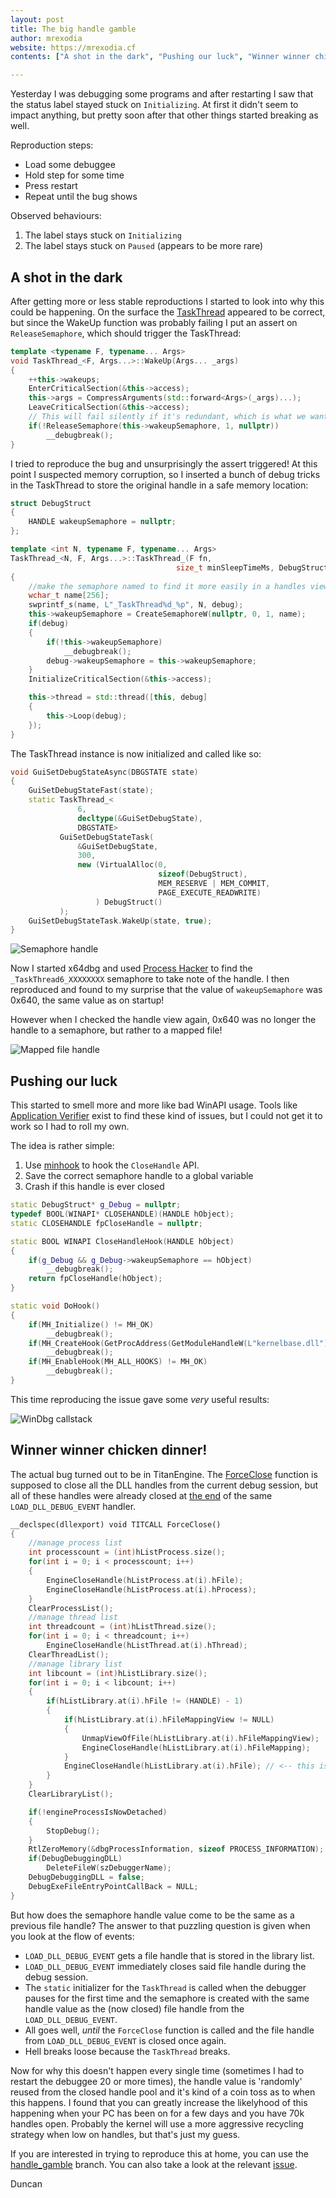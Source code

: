 ```yaml
---
layout: post
title: The big handle gamble
author: mrexodia
website: https://mrexodia.cf
contents: ["A shot in the dark", "Pushing our luck", "Winner winner chicken dinner!"]

---
```


Yesterday I was debugging some programs and after restarting I saw that the status label stayed stuck on `Initializing`. At first it didn't seem to impact anything, but pretty soon after that other things started breaking as well.

Reproduction steps:

- Load some debuggee
- Hold step for some time
- Press restart
- Repeat until the bug shows

Observed behaviours:

1. The label stays stuck on `Initializing`
2. The label stays stuck on `Paused` (appears to be more rare)

## A shot in the dark

After getting more or less stable reproductions I started to look into why this could be happening. On the surface the [TaskThread](https://x64dbg.com/blog/2016/10/20/threading-model.html#taskthread) appeared to be correct, but since the WakeUp function was probably failing I put an assert on `ReleaseSemaphore`, which should trigger the TaskThread:

```c++
template <typename F, typename... Args>
void TaskThread_<F, Args...>::WakeUp(Args... _args)
{
    ++this->wakeups;
    EnterCriticalSection(&this->access);
    this->args = CompressArguments(std::forward<Args>(_args)...);
    LeaveCriticalSection(&this->access);
    // This will fail silently if it's redundant, which is what we want.
    if(!ReleaseSemaphore(this->wakeupSemaphore, 1, nullptr))
        __debugbreak();
}
```

I tried to reproduce the bug and unsurprisingly the assert triggered! At this point I suspected memory corruption, so I inserted a bunch of debug tricks in the TaskThread to store the original handle in a safe memory location:

```c++
struct DebugStruct
{
    HANDLE wakeupSemaphore = nullptr;
};

template <int N, typename F, typename... Args>
TaskThread_<N, F, Args...>::TaskThread_(F fn,
                                     size_t minSleepTimeMs, DebugStruct* debug) : fn(fn), minSleepTimeMs(minSleepTimeMs)
{
    //make the semaphore named to find it more easily in a handles viewer
    wchar_t name[256];
    swprintf_s(name, L"_TaskThread%d_%p", N, debug);
    this->wakeupSemaphore = CreateSemaphoreW(nullptr, 0, 1, name);
    if(debug)
    {
        if(!this->wakeupSemaphore)
            __debugbreak();
        debug->wakeupSemaphore = this->wakeupSemaphore;
    }
    InitializeCriticalSection(&this->access);

    this->thread = std::thread([this, debug]
    {
        this->Loop(debug);
    });
}
```

The TaskThread instance is now initialized and called like so:

```c++
void GuiSetDebugStateAsync(DBGSTATE state)
{
    GuiSetDebugStateFast(state);
    static TaskThread_<
               6,
               decltype(&GuiSetDebugState),
               DBGSTATE>
           GuiSetDebugStateTask(
               &GuiSetDebugState,
               300,
               new (VirtualAlloc(0,
                                 sizeof(DebugStruct),
                                 MEM_RESERVE | MEM_COMMIT,
                                 PAGE_EXECUTE_READWRITE)
                   ) DebugStruct()
           );
    GuiSetDebugStateTask.WakeUp(state, true);
}
```

![Semaphore handle](https://i.imgur.com/lmOLK6O.png)

Now I started x64dbg and used [Process Hacker](http://processhacker.sourceforge.net) to find the `_TaskThread6_XXXXXXXX` semaphore to take note of the handle. I then reproduced and found to my surprise that the value of `wakeupSemaphore` was 0x640, the same value as on startup!

However when I checked the handle view again, 0x640 was no longer the handle to a semaphore, but rather to a mapped file!

![Mapped file handle](https://i.imgur.com/xrxe0g7.png)

## Pushing our luck

This started to smell more and more like bad WinAPI usage. Tools like [Application Verifier](https://docs.microsoft.com/en-us/windows-hardware/drivers/debugger/application-verifier) exist to find these kind of issues, but I could not get it to work so I had to roll my own.

The idea is rather simple:

1. Use [minhook](https://github.com/TsudaKageyu/minhook) to hook the `CloseHandle` API.
2. Save the correct semaphore handle to a global variable
3. Crash if this handle is ever closed

```c++
static DebugStruct* g_Debug = nullptr;
typedef BOOL(WINAPI* CLOSEHANDLE)(HANDLE hObject);
static CLOSEHANDLE fpCloseHandle = nullptr;

static BOOL WINAPI CloseHandleHook(HANDLE hObject)
{
    if(g_Debug && g_Debug->wakeupSemaphore == hObject)
        __debugbreak();
    return fpCloseHandle(hObject);
}

static void DoHook()
{
    if(MH_Initialize() != MH_OK)
        __debugbreak();
    if(MH_CreateHook(GetProcAddress(GetModuleHandleW(L"kernelbase.dll"), "CloseHandle"), &CloseHandleHook, (LPVOID*)&fpCloseHandle) != MH_OK)
        __debugbreak();
    if(MH_EnableHook(MH_ALL_HOOKS) != MH_OK)
        __debugbreak();
}
```

This time reproducing the issue gave some *very* useful results:

![WinDbg callstack](https://i.imgur.com/fjbC8Mw.png)

## Winner winner chicken dinner!

The actual bug turned out to be in TitanEngine. The [ForceClose](https://bitbucket.org/titanengineupdate/titanengine-update/src/e089f4af41a461b69017db3750f79fbaed1008df/TitanEngine/TitanEngine.Debugger.Control.cpp?at=master&fileviewer=file-view-default#TitanEngine.Debugger.Control.cpp-34) function is supposed to close all the DLL handles from the current debug session, but all of these handles were already closed at [the end](https://bitbucket.org/titanengineupdate/titanengine-update/src/f3626c717e25adea15870914087db803de8661a8/TitanEngine/TitanEngine.Debugger.DebugLoop.cpp?at=x64dbg&fileviewer=file-view-default#TitanEngine.Debugger.DebugLoop.cpp-336) of the same `LOAD_DLL_DEBUG_EVENT` handler.

```c++
__declspec(dllexport) void TITCALL ForceClose()
{
    //manage process list
    int processcount = (int)hListProcess.size();
    for(int i = 0; i < processcount; i++)
    {
        EngineCloseHandle(hListProcess.at(i).hFile);
        EngineCloseHandle(hListProcess.at(i).hProcess);
    }
    ClearProcessList();
    //manage thread list
    int threadcount = (int)hListThread.size();
    for(int i = 0; i < threadcount; i++)
        EngineCloseHandle(hListThread.at(i).hThread);
    ClearThreadList();
    //manage library list
    int libcount = (int)hListLibrary.size();
    for(int i = 0; i < libcount; i++)
    {
        if(hListLibrary.at(i).hFile != (HANDLE) - 1)
        {
            if(hListLibrary.at(i).hFileMappingView != NULL)
            {
                UnmapViewOfFile(hListLibrary.at(i).hFileMappingView);
                EngineCloseHandle(hListLibrary.at(i).hFileMapping);
            }
            EngineCloseHandle(hListLibrary.at(i).hFile); // <-- this is there the bug happens
        }
    }
    ClearLibraryList();

    if(!engineProcessIsNowDetached)
    {
        StopDebug();
    }
    RtlZeroMemory(&dbgProcessInformation, sizeof PROCESS_INFORMATION);
    if(DebugDebuggingDLL)
        DeleteFileW(szDebuggerName);
    DebugDebuggingDLL = false;
    DebugExeFileEntryPointCallBack = NULL;
}
```

But how does the semaphore handle value come to be the same as a previous file handle? The answer to that puzzling question is given when you look at the flow of events:

- `LOAD_DLL_DEBUG_EVENT` gets a file handle that is stored in the library list.
- `LOAD_DLL_DEBUG_EVENT` immediately closes said file handle during the debug session.
- The `static` initializer for the `TaskThread` is called when the debugger pauses for the first time and the semaphore is created with the same handle value as the (now closed) file handle from the `LOAD_DLL_DEBUG_EVENT`.
- All goes well, *until* the `ForceClose` function is called and the file handle from `LOAD_DLL_DEBUG_EVENT` is closed once again.
- Hell breaks loose because the `TaskThread` breaks.

Now for why this doesn't happen every single time (sometimes I had to restart the debuggee 20 or more times), the handle value is 'randomly' reused from the closed handle pool and it's kind of a coin toss as to when this happens. I found that you can greatly increase the likelyhood of this happening when your PC has been on for a few days and you have 70k handles open. Probably the kernel will use a more aggressive recycling strategy when low on handles, but that's just my guess.

If you are interested in trying to reproduce this at home, you can use the [handle_gamble](https://github.com/x64dbg/x64dbg/tree/handle_gamble) branch. You can also take a look at the relevant [issue](https://github.com/x64dbg/x64dbg/issues/1793).

Duncan